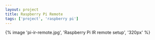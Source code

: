 ```yaml
---
layout: project
title: Raspberry Pi Remote
tags: ['project', 'raspberry pi']
---
```


{% image 'pi-ir-remote.jpg', 'Raspberry Pi IR remote setup', '320px' %}
